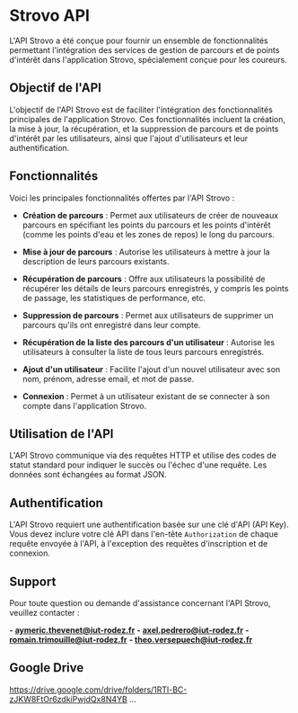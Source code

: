 # Strovo API

L'API Strovo a été conçue pour fournir un ensemble de fonctionnalités permettant l'intégration des services de gestion de parcours et de points d'intérêt dans l'application Strovo, spécialement conçue pour les coureurs.

## Objectif de l'API

L'objectif de l'API Strovo est de faciliter l'intégration des fonctionnalités principales de l'application Strovo. Ces fonctionnalités incluent la création, la mise à jour, la récupération, et la suppression de parcours et de points d'intérêt par les utilisateurs, ainsi que l'ajout d'utilisateurs et leur authentification.

## Fonctionnalités

Voici les principales fonctionnalités offertes par l'API Strovo :

- **Création de parcours** : Permet aux utilisateurs de créer de nouveaux parcours en spécifiant les points du parcours et les points d'intérêt (comme les points d'eau et les zones de repos) le long du parcours.

- **Mise à jour de parcours** : Autorise les utilisateurs à mettre à jour la description de leurs parcours existants.

- **Récupération de parcours** : Offre aux utilisateurs la possibilité de récupérer les détails de leurs parcours enregistrés, y compris les points de passage, les statistiques de performance, etc.

- **Suppression de parcours** : Permet aux utilisateurs de supprimer un parcours qu'ils ont enregistré dans leur compte.

- **Récupération de la liste des parcours d'un utilisateur** : Autorise les utilisateurs à consulter la liste de tous leurs parcours enregistrés.

- **Ajout d'un utilisateur** : Facilite l'ajout d'un nouvel utilisateur avec son nom, prénom, adresse email, et mot de passe.

- **Connexion** : Permet à un utilisateur existant de se connecter à son compte dans l'application Strovo.

## Utilisation de l'API

L'API Strovo communique via des requêtes HTTP et utilise des codes de statut standard pour indiquer le succès ou l'échec d'une requête. Les données sont échangées au format JSON.

## Authentification

L'API Strovo requiert une authentification basée sur une clé d'API (API Key). Vous devez inclure votre clé API dans l'en-tête `Authorization` de chaque requête envoyée à l'API, à l'exception des requêtes d'inscription et de connexion.

## Support

Pour toute question ou demande d'assistance concernant l'API Strovo, veuillez contacter :

**- aymeric.thevenet@iut-rodez.fr**
**- axel.pedrero@iut-rodez.fr**
**- romain.trimouille@iut-rodez.fr**
**- theo.versepuech@iut-rodez.fr**

## Google Drive
https://drive.google.com/drive/folders/1RTl-BC-zJKW8FtOr6zdkiPwjdQx8N4YB
...
